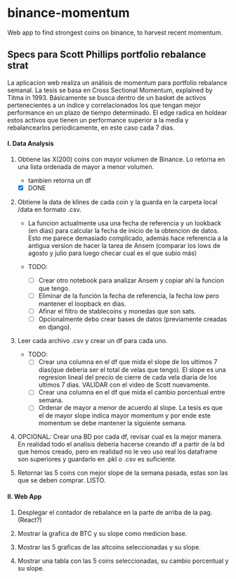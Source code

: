 # binance-momentum
 Web app to find strongest coins on binance, to harvest recent momentum.



## Specs para Scott Phillips portfolio rebalance strat

La aplicacion web realiza un análisis de momentum para portfolio rebalance semanal.
La tesis se basa en Cross Sectional Momentum, explained by Titma in 1993. Básicamente se busca dentro de un basket de activos pertenecientes a un índice y correlacionados los que tengan mejor performance en un plazo de tiempo determinado.
El edge radica en holdear estos activos que tienen un performance superior a la media y rebalancearlos periodicamente, en este caso cada 7 dias.

#### I. Data Analysis

1. Obtiene las X(200) coins con mayor volumen de Binance. Lo retorna en una lista ordenada de mayor a menor volumen.
    - tambien retorna un df
    - [x] DONE

2. Obtiene la data de klines de cada coin y la guarda en la carpeta local /data en formato .csv.
    - La funcion actualmente usa una fecha de referencia y un lookback (en dias) para calcular la fecha de inicio de la obtencion de datos. Esto me parece demasiado complicado, además hace referencia a la antigua version de hacer la tarea de Ansem (comparar los lows de agosto y julio para luego checar cual es el que subio más)
    
    - TODO: 
        - [ ] Crear otro notebook para analizar Ansem y copiar ahi la funcion que tengo.
        - [ ] Eliminar de la función la fecha de referencia, la fecha low pero mantener el loopback en dias.
        - [ ] Afinar el filtro de stablecoins y monedas que son sats.
        - [ ] Opcionalmente debo crear bases de datos (previamente creadas en django). 

3. Leer cada archivo .csv y crear un df para cada uno. 
    - TODO:
        - [ ] Crear una columna en el df que mida el slope de los ultimos 7 dias(que deberia ser el total de velas que tengo). El slope es una regresion lineal del precio de cierre de cada vela diaria de los ultimos 7 dias. VALIDAR con el video de Scott nuevamente.
        - [ ] Crear una columna en el df que mida el cambio porcentual entre semana.
        - [ ] Ordenar de mayor a menor de acuerdo al slope. La tesis es que el de mayor slope indica mayor momentum y por ende este momentum se debe mantener la siguiente semana.

4. OPCIONAL: Crear una BD por cada df, revisar cual es la mejor manera. 
    En realidad todo el analisis deberia hacerse creando df a partir de la bd que hemos creado, pero en realidad no le veo uso real los dataframe son superiores y guardarlo en .pkl o .csv es suficiente.

5. Retornar las 5 coins con mejor slope de la semana pasada, estas son las que se deben comprar. LISTO.

#### II. Web App

1. Desplegar el contador de rebalance en la parte de arriba de la pag. (React?)

2. Mostrar la grafica de BTC y su slope como medicion base.
3. Mostrar las 5 graficas de las altcoins seleccionadas y su slope.
4. Mostrar una tabla con las 5 coins seleccionadas, su cambio porcentual y su slope.




